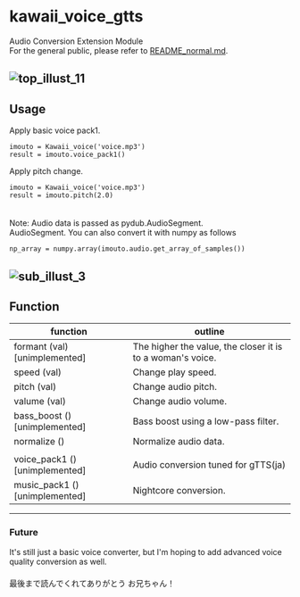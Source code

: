 # kawaii_voice_gtts  
Audio Conversion Extension Module  
For the general public, please refer to [README_normal.md](./README_normal.md).  
  
![top_illust_11](https://user-images.githubusercontent.com/60131202/118388452-884f9f80-b65f-11eb-90b4-4fea4db32db3.png)
---
## Usage  
Apply basic voice pack1.
```
imouto = Kawaii_voice('voice.mp3')  
result = imouto.voice_pack1()
```
Apply pitch change.
```
imouto = Kawaii_voice('voice.mp3')  
result = imouto.pitch(2.0)
```  
　  
Note: Audio data is passed as pydub.AudioSegment.  
AudioSegment. You can also convert it with numpy as follows  
```
np_array = numpy.array(imouto.audio.get_array_of_samples())
```


![sub_illust_3](https://user-images.githubusercontent.com/60131202/118389684-eb443500-b665-11eb-8907-7b9e3cf60e14.png)
---
## Function
| function | outline |
--- | ---
| formant (val) \[unimplemented\] | The higher the value, the closer it is to a woman's voice. |
| speed (val) | Change play speed. |
| pitch (val) | Change audio pitch. |
| valume (val) | Change audio volume. |
| bass_boost () \[unimplemented\] | Bass boost using a low-pass filter. |
| normalize () | Normalize audio data. |
|||
| voice_pack1 () \[unimplemented\] | Audio conversion tuned for gTTS(ja) |
| music_pack1 () \[unimplemented\] | Nightcore conversion. |

---
### Future  
It's still just a basic voice converter, but I'm hoping to add advanced voice quality conversion as well.  
　  
最後まで読んでくれてありがとう お兄ちゃん！
